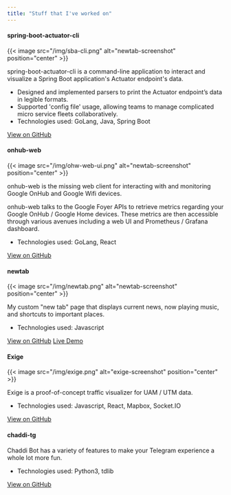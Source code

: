 ```yaml
---
title: "Stuff that I've worked on"
---
```


#### spring-boot-actuator-cli

{{< image src="/img/sba-cli.png" alt="newtab-screenshot" position="center" >}}

spring-boot-actuator-cli is a command-line application to interact and visualize a Spring Boot application's Actuator endpoint's data.

- Designed and implemented parsers to print the Actuator endpoint’s data in legible formats.
- Supported 'config file' usage, allowing teams to manage complicated micro service fleets collaboratively.
- Technologies used: GoLang, Java, Spring Boot

[View on GitHub](https://github.com/arkits/spring-boot-actuator-cli)

#### onhub-web

{{< image src="/img/ohw-web-ui.png" alt="newtab-screenshot" position="center" >}}

onhub-web is the missing web client for interacting with and monitoring Google OnHub and Google Wifi devices.

onhub-web talks to the Google Foyer APIs to retrieve metrics regarding your Google OnHub / Google Home devices. These metrics are then accessible through various avenues including a web UI and Prometheus / Grafana dashboard.

- Technologies used: GoLang, React

[View on GitHub](https://github.com/arkits/onhub-web)

#### newtab

{{< image src="/img/newtab.png" alt="newtab-screenshot" position="center" >}}

My custom "new tab" page that displays current news, now playing music, and shortcuts to important places.

- Technologies used: Javascript

[View on GitHub](https://github.com/arkits/newtab)
[Live Demo](https://newtab.archit.xyz/)

#### Exige

{{< image src="/img/exige.png" alt="exige-screenshot" position="center" >}}

Exige is a proof-of-concept traffic visualizer for UAM / UTM data.

- Technologies used: Javascript, React, Mapbox, Socket.IO

[View on GitHub](https://github.com/arkits/exige)

#### chaddi-tg

Chaddi Bot has a variety of features to make your Telegram experience a whole lot more fun.

- Technologies used: Python3, tdlib

[View on GitHub](https://github.com/arkits/chaddi-tg)
